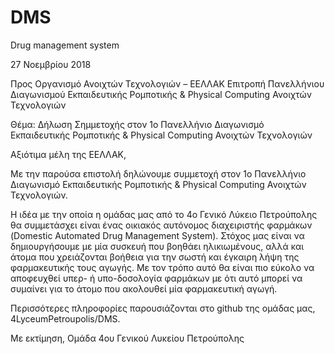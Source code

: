 # DMS
Drug management system

27 Νοεμβρίου 2018

Προς
Οργανισμό Ανοιχτών Τεχνολογιών – ΕΕΛΛΑΚ
Επιτροπή Πανελλήνιου Διαγωνισμού Εκπαιδευτικής Ρομποτικής & Physical Computing Ανοιχτών Τεχνολογιών

Θέμα: Δήλωση Σημμετοχής στον 1ο Πανελλήνιο Διαγωνισμό Εκπαιδευτικής Ρομποτικής & Physical Computing Ανοιχτών Τεχνολογιών


Αξιότιμα μέλη της ΕΕΛΛΑΚ,

Με την παρούσα επιστολή δηλώνουμε συμμετοχή στον 1ο Πανελλήνιο Διαγωνισμό Εκπαιδευτικής Ρομποτικής & Physical Computing Ανοιχτών Τεχνολογιών.  

Η ιδέα με την οποία η ομάδας μας από το 4ο Γενικό Λύκειο Πετρούπολης θα συμμετάσχει είναι ένας οικιακός αυτόνομος διαχειριστής φαρμάκων (Domestic Automated Drug Management System).  Στόχος μας είναι να δημιουργήσουμε με μία συσκευή που βοηθάει ηλικιωμένους, αλλά και άτομα που χρειάζονται βοήθεια για την σωστή και έγκαιρη λήψη της φαρμακευτικής τους αγωγής.  Με τον τρόπο αυτό θα είναι πιο εύκολο να αποφευχθεί υπερ- ή υπο-δοσολογία φαρμάκων με ότι αυτό μπορεί να συμαίνει για το άτομο που ακολουθεί μία φαρμακευτική αγωγή.

Περισσότερες πληροφορίες παρουσιάζονται στο github της ομάδας μας, 4LyceumPetroupolis/DMS. 

Με εκτίμηση,
Ομάδα 4ου Γενικού Λυκείου Πετρούπολης
